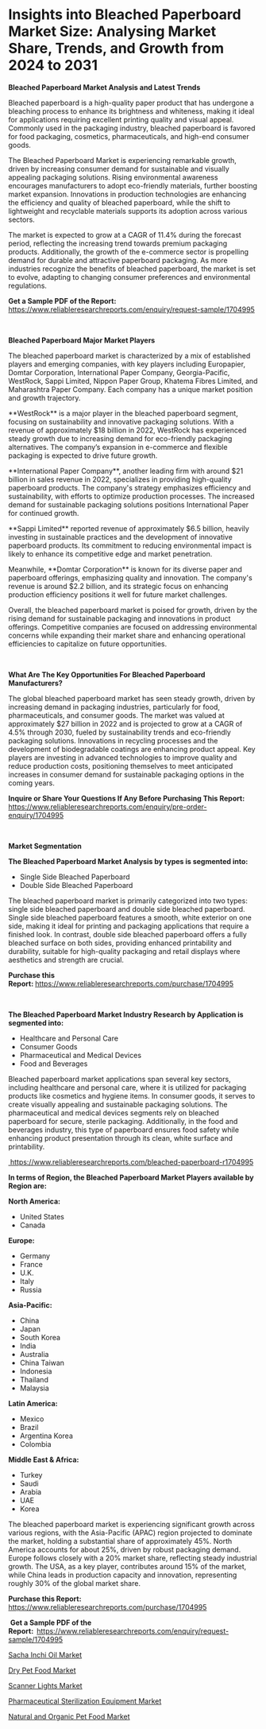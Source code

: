 <p><h1>Insights into Bleached Paperboard Market Size: Analysing Market Share, Trends, and Growth from 2024 to 2031</h1></p><p><strong>Bleached Paperboard Market Analysis and Latest Trends</strong></p>
<p><p>Bleached paperboard is a high-quality paper product that has undergone a bleaching process to enhance its brightness and whiteness, making it ideal for applications requiring excellent printing quality and visual appeal. Commonly used in the packaging industry, bleached paperboard is favored for food packaging, cosmetics, pharmaceuticals, and high-end consumer goods.</p><p>The Bleached Paperboard Market is experiencing remarkable growth, driven by increasing consumer demand for sustainable and visually appealing packaging solutions. Rising environmental awareness encourages manufacturers to adopt eco-friendly materials, further boosting market expansion. Innovations in production technologies are enhancing the efficiency and quality of bleached paperboard, while the shift to lightweight and recyclable materials supports its adoption across various sectors.</p><p>The market is expected to grow at a CAGR of 11.4% during the forecast period, reflecting the increasing trend towards premium packaging products. Additionally, the growth of the e-commerce sector is propelling demand for durable and attractive paperboard packaging. As more industries recognize the benefits of bleached paperboard, the market is set to evolve, adapting to changing consumer preferences and environmental regulations.</p></p>
<p><strong>Get a Sample PDF of the Report:&nbsp;</strong> <a href="https://www.reliableresearchreports.com/enquiry/request-sample/1704995?utm_campaign=1616&utm_medium=2&utm_source=Github&utm_content=ia&utm_term=21102024&utm_id=bleached-paperboard">https://www.reliableresearchreports.com/enquiry/request-sample/1704995</a></p>
<p>&nbsp;</p>
<p><strong>Bleached Paperboard Major Market Players</strong></p>
<p><p>The bleached paperboard market is characterized by a mix of established players and emerging companies, with key players including Europapier, Domtar Corporation, International Paper Company, Georgia-Pacific, WestRock, Sappi Limited, Nippon Paper Group, Khatema Fibres Limited, and Maharashtra Paper Company. Each company has a unique market position and growth trajectory.</p><p>**WestRock** is a major player in the bleached paperboard segment, focusing on sustainability and innovative packaging solutions. With a revenue of approximately $18 billion in 2022, WestRock has experienced steady growth due to increasing demand for eco-friendly packaging alternatives. The company’s expansion in e-commerce and flexible packaging is expected to drive future growth.</p><p>**International Paper Company**, another leading firm with around $21 billion in sales revenue in 2022, specializes in providing high-quality paperboard products. The company's strategy emphasizes efficiency and sustainability, with efforts to optimize production processes. The increased demand for sustainable packaging solutions positions International Paper for continued growth.</p><p>**Sappi Limited** reported revenue of approximately $6.5 billion, heavily investing in sustainable practices and the development of innovative paperboard products. Its commitment to reducing environmental impact is likely to enhance its competitive edge and market penetration.</p><p>Meanwhile, **Domtar Corporation** is known for its diverse paper and paperboard offerings, emphasizing quality and innovation. The company's revenue is around $2.2 billion, and its strategic focus on enhancing production efficiency positions it well for future market challenges.</p><p>Overall, the bleached paperboard market is poised for growth, driven by the rising demand for sustainable packaging and innovations in product offerings. Competitive companies are focused on addressing environmental concerns while expanding their market share and enhancing operational efficiencies to capitalize on future opportunities.</p></p>
<p>&nbsp;</p>
<p><strong>What Are The Key Opportunities For Bleached Paperboard Manufacturers?</strong></p>
<p><p>The global bleached paperboard market has seen steady growth, driven by increasing demand in packaging industries, particularly for food, pharmaceuticals, and consumer goods. The market was valued at approximately $27 billion in 2022 and is projected to grow at a CAGR of 4.5% through 2030, fueled by sustainability trends and eco-friendly packaging solutions. Innovations in recycling processes and the development of biodegradable coatings are enhancing product appeal. Key players are investing in advanced technologies to improve quality and reduce production costs, positioning themselves to meet anticipated increases in consumer demand for sustainable packaging options in the coming years.</p></p>
<p><strong>Inquire or Share Your Questions If Any Before Purchasing This Report:</strong> <a href="https://www.reliableresearchreports.com/enquiry/pre-order-enquiry/1704995?utm_campaign=1616&utm_medium=2&utm_source=Github&utm_content=ia&utm_term=21102024&utm_id=bleached-paperboard">https://www.reliableresearchreports.com/enquiry/pre-order-enquiry/1704995</a></p>
<p>&nbsp;</p>
<p><strong>Market Segmentation</strong></p>
<p><strong>The Bleached Paperboard Market Analysis by types is segmented into:</strong></p>
<p><ul><li>Single Side Bleached Paperboard</li><li>Double Side Bleached Paperboard</li></ul></p>
<p><p>The bleached paperboard market is primarily categorized into two types: single side bleached paperboard and double side bleached paperboard. Single side bleached paperboard features a smooth, white exterior on one side, making it ideal for printing and packaging applications that require a finished look. In contrast, double side bleached paperboard offers a fully bleached surface on both sides, providing enhanced printability and durability, suitable for high-quality packaging and retail displays where aesthetics and strength are crucial.</p></p>
<p><strong>Purchase this Report:&nbsp;</strong><a href="https://www.reliableresearchreports.com/purchase/1704995?utm_campaign=1616&utm_medium=2&utm_source=Github&utm_content=ia&utm_term=21102024&utm_id=bleached-paperboard">https://www.reliableresearchreports.com/purchase/1704995</a></p>
<p>&nbsp;</p>
<p><strong>The Bleached Paperboard Market Industry Research by Application is segmented into:</strong></p>
<p><ul><li>Healthcare and Personal Care</li><li>Consumer Goods</li><li>Pharmaceutical and Medical Devices</li><li>Food and Beverages</li></ul></p>
<p><p>Bleached paperboard market applications span several key sectors, including healthcare and personal care, where it is utilized for packaging products like cosmetics and hygiene items. In consumer goods, it serves to create visually appealing and sustainable packaging solutions. The pharmaceutical and medical devices segments rely on bleached paperboard for secure, sterile packaging. Additionally, in the food and beverages industry, this type of paperboard ensures food safety while enhancing product presentation through its clean, white surface and printability.</p></p>
<p><a href="https://www.reliableresearchreports.com/bleached-paperboard-r1704995?utm_campaign=1616&utm_medium=2&utm_source=Github&utm_content=ia&utm_term=21102024&utm_id=bleached-paperboard">&nbsp;https://www.reliableresearchreports.com/bleached-paperboard-r1704995</a></p>
<p><strong>In terms of Region, the Bleached Paperboard Market Players available by Region are:</strong></p>
<p>
    <p> <strong> North America: </strong>
        <ul>
            <li>United States</li>
            <li>Canada</li>
        </ul>
        </p> 
    <p> <strong> Europe: </strong>
        <ul>
            <li>Germany</li>
            <li>France</li>
            <li>U.K.</li>
            <li>Italy</li>
            <li>Russia</li>
        </ul>
        </p> 
    <p> <strong> Asia-Pacific: </strong>
        <ul>
            <li>China</li>
            <li>Japan</li>
            <li>South Korea</li>
            <li>India</li>
            <li>Australia</li>
            <li>China Taiwan</li>
            <li>Indonesia</li>
            <li>Thailand</li>
            <li>Malaysia</li>
        </ul>
        </p> 
    <p> <strong> Latin America: </strong>
        <ul>
            <li>Mexico</li>
            <li>Brazil</li>
            <li>Argentina Korea</li>
            <li>Colombia</li>
        </ul>
        </p> 
    <p> <strong> Middle East & Africa: </strong>
        <ul>
            <li>Turkey</li>
            <li>Saudi</li>
            <li>Arabia</li>
            <li>UAE</li>
            <li>Korea</li>
        </ul>
    </p>
    </p>
<p><p>The bleached paperboard market is experiencing significant growth across various regions, with the Asia-Pacific (APAC) region projected to dominate the market, holding a substantial share of approximately 45%. North America accounts for about 25%, driven by robust packaging demand. Europe follows closely with a 20% market share, reflecting steady industrial growth. The USA, as a key player, contributes around 15% of the market, while China leads in production capacity and innovation, representing roughly 30% of the global market share.</p></p>
<p><strong>Purchase this Report: </strong><a href="https://www.reliableresearchreports.com/purchase/1704995?utm_campaign=1616&utm_medium=2&utm_source=Github&utm_content=ia&utm_term=21102024&utm_id=bleached-paperboard">https://www.reliableresearchreports.com/purchase/1704995</a></p>
<p>&nbsp;<strong>Get a Sample PDF of the Report:&nbsp;&nbsp;</strong><a href="https://www.reliableresearchreports.com/enquiry/request-sample/1704995?utm_campaign=1616&utm_medium=2&utm_source=Github&utm_content=ia&utm_term=21102024&utm_id=bleached-paperboard">https://www.reliableresearchreports.com/enquiry/request-sample/1704995</a></p>
<p><strong></strong></p>
<p><p><a href="https://www.linkedin.com/pulse/sacha-inchi-oil-market-trends-insights-type-application-7ptje?utm_campaign=1616&utm_medium=2&utm_source=Github&utm_content=ia&utm_term=21102024&utm_id=bleached-paperboard">Sacha Inchi Oil Market</a></p><p><a href="https://www.linkedin.com/pulse/influencing-factors-dry-pet-food-market-insights-growth-qqrve?utm_campaign=1616&utm_medium=2&utm_source=Github&utm_content=ia&utm_term=21102024&utm_id=bleached-paperboard">Dry Pet Food Market</a></p><p><a href="https://github.com/AshikRahman665/Market-Research-Report-List-1/blob/main/scanner-lights-market.md?utm_campaign=1616&utm_medium=2&utm_source=Github&utm_content=ia&utm_term=21102024&utm_id=bleached-paperboard">Scanner Lights Market</a></p><p><a href="https://www.linkedin.com/pulse/driving-forces-global-pharmaceutical-sterilization-equipment-zihke?utm_campaign=1616&utm_medium=2&utm_source=Github&utm_content=ia&utm_term=21102024&utm_id=bleached-paperboard">Pharmaceutical Sterilization Equipment Market</a></p><p><a href="https://www.linkedin.com/pulse/natural-organic-pet-food-market-trends-focusing-insight-forecast-xkrbe?utm_campaign=1616&utm_medium=2&utm_source=Github&utm_content=ia&utm_term=21102024&utm_id=bleached-paperboard">Natural and Organic Pet Food Market</a></p></p>